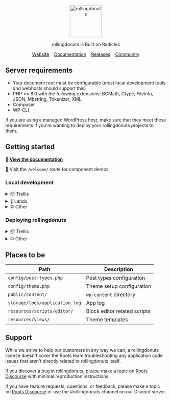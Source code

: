 <p align="center">
  <a href="https://roots.io/rollingdonuts/">
    <img alt="rollingdonuts" src="https://cdn.roots.io/app/uploads/logo-rollingdonuts.svg" height="100">
  </a>
</p>

<p align="center">rollingdonuts is Built on Radicles</p>

<p align="center">
  <a href="https://roots.io/rollingdonuts/">Website</a> &nbsp;&nbsp; <a href="https://roots.io/rollingdonuts/docs/installation/">Documentation</a> &nbsp;&nbsp; <a href="https://github.com/roots/rollingdonuts/releases">Releases</a> &nbsp;&nbsp; <a href="https://discourse.roots.io/c/rollingdonuts">Community</a>
</p>

## Server requirements

* Your document root must be configurable (_most_ local development tools and webhosts should support this)
* PHP >= 8.0 with the following extensions: BCMath, Ctype, Fileinfo, JSON, Mbstring, Tokenizer, XML
* Composer
* WP-CLI

If you are using a managed WordPress host, make sure that they meet these requirements if you're wanting to deploy your rollingdonuts projects to them.

## Getting started

📝 [**View the documentation**](https://roots.io/rollingdonuts/docs/)

💄 Visit the `/welcome/` route for component demos

### Local development

<details>
  <summary>📦 Trellis</summary>
  <br>

  Run `yarn && yarn build`

  Run `php .rollingdonuts-setup/trellis.php` to grab the latest version of Trellis and apply the necessary modifications for rollingdonuts. After you've ran this script,
  navigate to the Trellis directory to init and start your project:

  ```shell
  $ php .rollingdonuts-setup/trellis.php
  $ cd trellis/
  $ trellis init
  $ trellis up
  ```

  You can remove the `.rollingdonuts-setup/` directory after you've ran the Trellis script, or if you aren't planning to use Trellis.

</details>

<details>
  <summary>🐳 Lando</summary>
  <br>

  1. In `bud.config.js`: Replace `http://rollingdonuts.test` with `https://rollingdonuts.lndo.site`
  1. Run `yarn && yarn build`
  1. Run `lando start`
  1. Visit `https://rollingdonuts.lndo.site/`

  You can run `lando login` to generate a passwordless wp-admin login URL (WordPress must first be installed)

</details>

<details>
  <summary>⚙️ Other</summary>
  <br>

  1. In `bud.config.js`: Replace `http://rollingdonuts.test` with your local dev server URL
  1. Run `yarn && yarn build`
  1. Run `composer install`
  1. Configure your local development setup to set the `public/` directory as the webroot.
  1. Copy `.env.example` to `.env` and update the [environment variables](https://roots.io/bedrock/docs/installation/#getting-started)

</details>

### Deploying rollingdonuts

<details>
  <summary>📦 Trellis</summary>
  <br>

  Want to deploy with GitHub Actions? Uncomment the deploy job from `.github/workflows/deploy.yml`.

  Otherwise, run `trellis deploy <environment>`.

</details>

<details>
  <summary>⚙️ Other</summary>
  <br>

  You will need to make sure that your deployment process handles the following:

  1. Run `yarn && yarn build` from the project root
  1. Copy contents of `public/dist/` folder to server (produced from `yarn build`)
  1. Run `wp acorn optimize`
  1. Run `wp acorn icons:cache` (if using Blade Icons)
  1. Run `wp login install --activate` (if wanting to use the WP-CLI login command)

</details>

## Places to be

| Path                            | Description                   |
|---------------------------------|-------------------------------|
| `config/post-types.php`         | Post types configuration      |
| `config/theme.php`              | Theme setup configuration     |
| `public/content/`               | `wp-content` directory        |
| `storage/logs/application.log`  | App log                       |
| `resources/scripts/editor/`     | Block editor related scripts  |
| `resources/views/`              | Theme templates               |

## Support

While we strive to help our customers in any way we can, a rollingdonuts license doesn't cover the Roots team troubleshooting any application code issues that aren't directly related to rollingdonuts itself.

If you discover a bug in rollingdonuts, please make a topic on [Roots Discourse](https://discourse.roots.io/c/rollingdonuts) with minimal reproduction instructions.

If you have feature requests, questions, or feedback, please make a topic on [Roots Discourse](https://discourse.roots.io/c/rollingdonuts) or use the #rollingdonuts channel on our Discord server.
